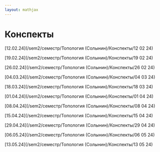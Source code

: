 ```yaml
---  
layout: mathjax  
---  
```

  
# Конспекты  
  
[12.02.24](/sem2/семестр/Топология (Солынин)/Конспекты/12 02 24)  
  
[19.02.24](/sem2/семестр/Топология (Солынин)/Конспекты/19 02 24)  
  
[26.02.24](/sem2/семестр/Топология (Солынин)/Конспекты/26 02 24)  
  
[04.03.24](/sem2/семестр/Топология (Солынин)/Конспекты/04 03 24)  
  
[18.03.24](/sem2/семестр/Топология (Солынин)/Конспекты/18 03 24)  
  
[01.04.24](/sem2/семестр/Топология (Солынин)/Конспекты/01 04 24)  
  
[08.04.24](/sem2/семестр/Топология (Солынин)/Конспекты/08 04 24)  
  
[15.04.24](/sem2/семестр/Топология (Солынин)/Конспекты/15 04 24)  
  
[29.04.24](/sem2/семестр/Топология (Солынин)/Конспекты/29 04 24)  
  
[06.05.24](/sem2/семестр/Топология (Солынин)/Конспекты/06 05 24)  
  
[13.05.24](/sem2/семестр/Топология (Солынин)/Конспекты/13 05 24)  
